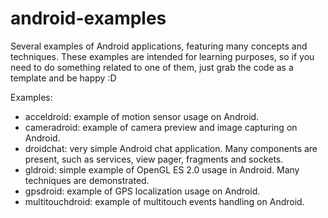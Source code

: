 android-examples
================

Several examples of Android applications, featuring many concepts and techniques.
These examples are intended for learning purposes, so if you need to do something
related to one of them, just grab the code as a template and be happy :D

Examples:
- acceldroid: example of motion sensor usage on Android.
- cameradroid: example of camera preview and image capturing on Android. 
- droidchat: very simple Android chat application. Many components are present, such as services, view pager, fragments and sockets. 
- gldroid: simple example of OpenGL ES 2.0 usage in Android. Many techniques are demonstrated.
- gpsdroid: example of GPS localization usage on Android. 
- multitouchdroid: example of multitouch events handling on Android. 

